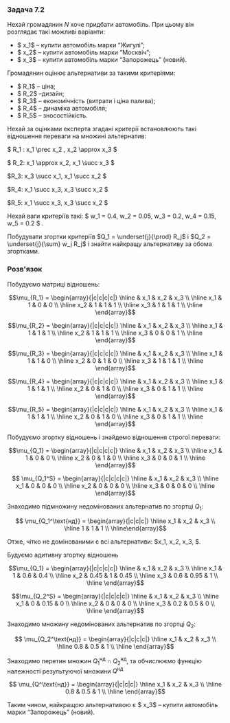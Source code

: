### Задача 7.2

Нехай громадянин $N$ хоче придбати автомобіль. При цьому він розглядає такі можливі варіанти: 

- $ x_1$ – купити автомобіль марки “Жигулі”;
- $ x_2$ – купити автомобіль марки “Москвіч”;
- $ x_3$ – купити автомобіль марки “Запорожець” (новий).

Громадянин оцінює альтернативи за такими критеріями: 

- $ R_1$ – ціна; 
- $ R_2$ –дизайн; 
- $ R_3$ – економічність (витрати і ціна палива); 
- $ R_4$ – динаміка автомобіля; 
- $ R_5$ – зносостійкість.
 
Нехай за оцінками експерта згадані критерії встановлюють такі відношення переваги на множині альтернатив:


$ R_1 :  x_1 \prec  x_2 ,  x_2 \approx x_3 $

$ R_2: x_1 \approx x_2, x_1 \succ x_3 $

$R_3: x_3 \succ x_1, x_1 \succ x_2 $

$R_4: x_1 \succ x_3, x_3 \succ x_2 $

$R_5: x_1 \succ x_3, x_3 \succ x_2 $

Нехай ваги критеріїв такі: $ w_1 = 0.4,  w_2 = 0.05,  w_3 = 0.2,  w_4 = 0.15,  w_5 = 0.2 $ .

Побудувати згортки критеріїв  $Q_1 = \underset{j}{\prod}  R_j$ і $Q_2 = \underset{j}{\sum} w_j  R_j$ і знайти найкращу альтернативу за обома згортками.

### Розв'язок

Побудуємо матриці відношень:

$$\mu_{R_1} = \begin{array}{|c|c|c|c|} \hline
 & x_1 & x_2 & x_3 \\ \hline
x_1 & 1 & 0 & 0 \\ \hline
x_2 & 1 & 1 & 1 \\ \hline
x_3 & 1 & 1 & 1 \\ \hline
\end{array}$$

$$\mu_{R_2} = \begin{array}{|c|c|c|c|} \hline
 & x_1 & x_2 & x_3 \\ \hline
x_1 & 1 & 1 & 1 \\ \hline
x_2 & 1 & 1 & 1 \\ \hline
x_3 & 0 & 0 & 1 \\ \hline
\end{array}$$

$$\mu_{R_3} = \begin{array}{|c|c|c|c|} \hline
 & x_1 & x_2 & x_3 \\ \hline
x_1 & 1 & 1 & 0 \\ \hline
x_2 & 0 & 1 & 0 \\ \hline
x_3 & 1 & 1 & 1 \\ \hline
\end{array}$$

$$\mu_{R_4} = \begin{array}{|c|c|c|c|} \hline
 & x_1 & x_2 & x_3 \\ \hline
x_1 & 1 & 1 & 1 \\ \hline
x_2 & 0 & 1 & 0 \\ \hline
x_3 & 0 & 1 & 1 \\ \hline
\end{array}$$

$$\mu_{R_5} = \begin{array}{|c|c|c|c|} \hline
 & x_1 & x_2 & x_3 \\ \hline
x_1 & 1 & 1 & 1 \\ \hline
x_2 & 0 & 1 & 0 \\ \hline
x_3 & 0 & 1 & 1 \\ \hline
\end{array}$$


Побудуємо згортку відношень і знайдемо відношення строгої переваги:

$$\mu_{Q_1} = \begin{array}{|c|c|c|c|} \hline
 & x_1 & x_2 & x_3 \\ \hline
x_1 & 1 & 0 & 0 \\ \hline
x_2 & 0 & 1 & 0 \\ \hline
x_3 & 0 & 0 & 1 \\ \hline
\end{array}$$

$$ \mu_{Q_1^S} = \begin{array}{|c|c|c|c|} \hline
 & x_1 & x_2 & x_3 \\ \hline
x_1 & 0 & 0 & 0 \\ \hline
x_2 & 0 & 0 & 0 \\ \hline
x_3 & 0 & 0 & 0 \\ \hline
\end{array}$$

Знаходимо підмножину недомінованих альтернатив по згортці $Q_1$:

$$ \mu_{Q_1^\text{нд}} = \begin{array}{|c|c|c|} \hline
x_1 & x_2 & x_3 \\ \hline
1 & 1 & 1 \\ \hline\end{array}$$

Отже, чітко не домінованими є всі альтернативи: $x_1, x_2, x_3, $.

Будуємо адитивну згортку відношень

$$\mu_{Q_1} = \begin{array}{|c|c|c|c|} \hline
 & x_1 & x_2 & x_3 \\ \hline
x_1 & 1 & 0.6 & 0.4 \\ \hline
x_2 & 0.45 & 1 & 0.45 \\ \hline
x_3 & 0.6 & 0.95 & 1 \\ \hline
\end{array}$$

$$\mu_{Q_2^S} = \begin{array}{|c|c|c|c|} \hline
 & x_1 & x_2 & x_3 \\ \hline
x_1 & 0 & 0.15 & 0 \\ \hline
x_2 & 0 & 0 & 0 \\ \hline
x_3 & 0.2 & 0.5 & 0 \\ \hline
\end{array}$$

Знаходимо множину недомінованих альтернатив по згортці $Q_2$:

$$ \mu_{Q_2^\text{нд}} = \begin{array}{|c|c|c|} \hline
x_1 & x_2 & x_3 \\ \hline
0.8 & 0.5 & 1 \\ \hline
\end{array}$$

Знаходимо перетин множин $Q_1^\text{нд} \cap Q_2^\text{нд}$, та обчислюємо функцію належності результуючої множини $Q^\text{нд}$

$$ \mu_{Q^\text{нд}} = \begin{array}{|c|c|c|} \hline
x_1 & x_2 & x_3 \\ \hline
0.8 & 0.5 & 1 \\ \hline
\end{array}$$

Таким чином, найкращою альтернативою є $ x_3$ – купити автомобіль марки “Запорожець” (новий).